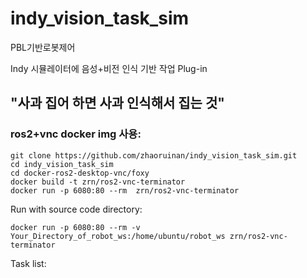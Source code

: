 # indy_vision_task_sim

PBL기반로봇제어

Indy 시뮬레이터에 음성+비전 인식 기반 작업 Plug-in

## "사과 집어 하면 사과 인식해서 집는 것"

### ros2+vnc docker img 사용:
```
git clone https://github.com/zhaoruinan/indy_vision_task_sim.git
cd indy_vision_task_sim
cd docker-ros2-desktop-vnc/foxy
docker build -t zrn/ros2-vnc-terminator
docker run -p 6080:80 --rm  zrn/ros2-vnc-terminator
```
Run with source code directory:
```
docker run -p 6080:80 --rm -v Your_Directory_of_robot_ws:/home/ubuntu/robot_ws zrn/ros2-vnc-terminator
```
Task list:

